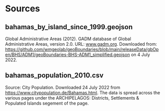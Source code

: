 # Sources

## bahamas_by_island_since_1999.geojson
Global Administrative Areas (2012). GADM database of Global Administrative Areas, version 2.0. URL: www.gadm.org.
Downloaded from: https://github.com/wmgeolab/geoBoundaries/blob/main/releaseData/gbOpen/BHS/ADM1/geoBoundaries-BHS-ADM1_simplified.geojson on 4 July 2022.

## bahamas_population_2010.csv
Source: City Population. Downloaded 24 July 2022 from https://www.citypopulation.de/Bahamas.html. The data is spread across the various pages under the ARCHIPELAGOS: Districts, Settlements & Populated Islands segement of the page.




